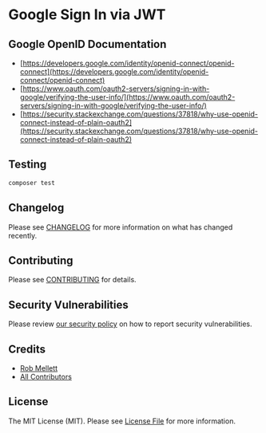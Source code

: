 # Google Sign In via JWT

## Google OpenID Documentation

- [https://developers.google.com/identity/openid-connect/openid-connect](https://developers.google.com/identity/openid-connect/openid-connect)
- [https://www.oauth.com/oauth2-servers/signing-in-with-google/verifying-the-user-info/](https://www.oauth.com/oauth2-servers/signing-in-with-google/verifying-the-user-info/)
- [https://security.stackexchange.com/questions/37818/why-use-openid-connect-instead-of-plain-oauth2](https://security.stackexchange.com/questions/37818/why-use-openid-connect-instead-of-plain-oauth2)

## Testing

```bash
composer test
```

## Changelog

Please see [CHANGELOG](CHANGELOG.md) for more information on what has changed recently.

## Contributing

Please see [CONTRIBUTING](CONTRIBUTING.md) for details.

## Security Vulnerabilities

Please review [our security policy](../../security/policy) on how to report security vulnerabilities.

## Credits

- [Rob Mellett](https://github.com/robmellett)
- [All Contributors](../../contributors)

## License

The MIT License (MIT). Please see [License File](LICENSE.md) for more information.
